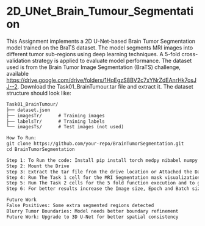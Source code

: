 # 2D_UNet_Brain_Tumour_Segmentation
This Assignment implements a 2D U-Net-based Brain Tumor Segmentation model trained on the BraTS dataset. The model segments MRI images into different tumor sub-regions using deep learning techniques. A 5-fold cross-validation strategy is applied to evaluate model performance. The dataset used is from the Brain Tumor Image Segmentation (BraTS) challenge, available https://drive.google.com/drive/folders/1HqEgzS8BV2c7xYNrZdEAnrHk7osJJ--2. Download the Task01_BrainTumour.tar file and extract it.
The dataset structure should look like:
```md
Task01_BrainTumour/
├── dataset.json
├── imagesTr/      # Training images
├── labelsTr/      # Training labels
└── imagesTs/      # Test images (not used)

How To Run:
git clone https://github.com/your-repo/BrainTumorSegmentation.git
cd BrainTumorSegmentation

Step 1: To Run the code: Install pip install torch medpy nibabel numpy scikit-learn tqdm matplotlib 
Step 2: Mount the Drive
Step 3: Extract the tar file from the drive location or Attached the Dataset from the drive or upload it from you local and Run the cell one by one to execute the Assignement.
Step 4: Run The Task 1 cell for the MRI Segmentation mask visualization
Step 5: Run The Task 2 cells for the 5 fold function execution and to get output of final segmentation. 
Step 6: For better results increase the Image size, Epoch and Batch sizes as needed.

Future Work
False Positives: Some extra segmented regions detected
Blurry Tumor Boundaries: Model needs better boundary refinement
Future Work: Upgrade to 3D U-Net for better spatial consistency
